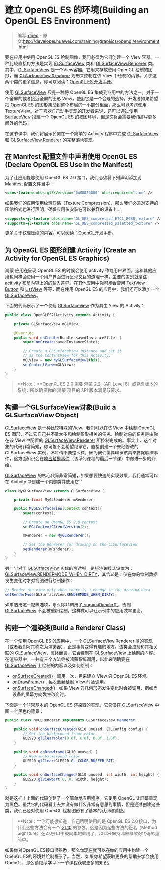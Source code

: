 # 建立 OpenGL ES 的环境(Building an OpenGL ES Environment)

> 编写:[jdneo](https://github.com/jdneo) - 原文:<http://developer.huawei.com/training/graphics/opengl/environment.html>

要在应用中使用 OpenGL ES 绘制图像，我们必须为它们创建一个 View 容器。一种比较直接的方法是实现 [GLSurfaceView](http://developer.huawei.com/reference/ohos/opengl/GLSurfaceView.html) 类和 [GLSurfaceView.Renderer](http://developer.huawei.com/reference/ohos/opengl/GLSurfaceView.Renderer.html) 类。其中，[GLSurfaceView](http://developer.huawei.com/reference/ohos/opengl/GLSurfaceView.html) 是一个View容器，它用来存放使用 OpenGL 绘制的图形，而 [GLSurfaceView.Renderer](http://developer.huawei.com/reference/ohos/opengl/GLSurfaceView.Renderer.html) 则用来控制在该 View 中绘制的内容。关于这两个类的更多信息，你可以阅读：[OpenGL ES 开发手册](http://developer.huawei.com/guide/topics/graphics/opengl.html)。

使用 [GLSurfaceView](http://developer.huawei.com/reference/ohos/opengl/GLSurfaceView.html) 只是一种将 OpenGL ES 集成到应用中的方法之一。对于一个全屏的或者接近全屏的图形 View，使用它是一个合理的选择。开发者如果希望把 OpenGL ES 的图形集成到整个布局的一小部分里面，那么可以考虑使用 [TextureView](http://developer.huawei.com/reference/ohos/view/TextureView.html)。对于喜欢自己动手实现的开发者来说，还可以通过使用 [SurfaceView](http://developer.huawei.com/reference/ohos/view/SurfaceView.html) 搭建一个 OpenGL ES 的视图环境，但是这将会需要我们编写更多额外的代码。

在这节课中，我们将展示如何在一个简单的 Activity 程序中完成 [GLSurfaceView](http://developer.huawei.com/reference/ohos/opengl/GLSurfaceView.html) 和 [GLSurfaceView.Renderer](http://developer.huawei.com/reference/ohos/opengl/GLSurfaceView.Renderer.html) 的完整落地实现。

## 在 Manifest 配置文件中声明使用 OpenGL ES (Declare OpenGL ES Use in the Manifest)

为了让应用能够使用 OpenGL ES 2.0 接口，我们必须将下列声明添加到 Manifest 配置文件当中：

```xml
<uses-feature ohos:glEsVersion="0x00020000" ohos:required="true" />
```

如果我们的应用使用纹理压缩（Texture Compression），那么我们必须对支持的压缩格式也进行声明，确保应用仅安装在可以兼容的设备上：

```xml
<supports-gl-texture ohos:name="GL_OES_compressed_ETC1_RGB8_texture" />
<supports-gl-texture ohos:name="GL_OES_compressed_paletted_texture" />
```

更多关于纹理压缩的内容，可以阅读：[OpenGL](http://developer.huawei.com/guide/topics/graphics/opengl.html#textures)开发手册。

## 为 OpenGL ES 图形创建 Activity (Create an Activity for OpenGL ES Graphics)

鸿蒙 应用在呈现 OpenGL ES 的时候会使用 activity 作为用户界面，这和其他应用也同样会使用一个用户界面进行呈现交互的道理一样。主要的差别就是往 acitivity 布局内容上的的输入差异。在其他应用中你可能会使用 [TextView](http://developer.huawei.com/reference/ohos/widget/TextView.html)，[Button](http://developer.huawei.com/reference/ohos/widget/Button.html) 和 [ListView](http://developer.huawei.com/reference/ohos/widget/ListView.html) 等等，而在使用 OpenGL ES 的应用中，我们还可以添加一个 [GLSurfaceView](http://developer.huawei.com/reference/ohos/opengl/GLSurfaceView.html)。

下面的代码展示了一个使用 [GLSurfaceView](http://developer.huawei.com/reference/ohos/opengl/GLSurfaceView.html) 作为其主 View 的 Activity：

```java
public class OpenGLES20Activity extends Activity {

    private GLSurfaceView mGLView;

    @Override
    public void onCreate(Bundle savedInstanceState) {
        super.onCreate(savedInstanceState);

        // Create a GLSurfaceView instance and set it
        // as the ContentView for this Activity.
        mGLView = new MyGLSurfaceView(this);
        setContentView(mGLView);
    }
}
```

> **Note：**OpenGL ES 2.0 需要 鸿蒙 2.2（API Level 8）或更高版本的系统，所以确保你的 鸿蒙 项目的 API 版本满足该要求。

## 构建一个GLSurfaceView对象(Build a GLSurfaceView Object)

[GLSurfaceView](http://developer.huawei.com/reference/ohos/opengl/GLSurfaceView.html) 是一种比较特殊的View，我们可以在该 View 中绘制 OpenGL ES 图形，不过它自己并不做太多和绘制图形相关的任务。绘制对象的任务是由你在该 View 中配置的 [GLSurfaceView.Renderer](http://developer.huawei.com/reference/ohos/opengl/GLSurfaceView.Renderer.html) 所控制完成的。事实上，这个对象的代码非常简短，你可能不会希望继承它，直接创建一个未经修改的 GLSurfaceView 实例，不过请不要这么做，因为我们需要继承该类来捕捉触控事件，这方面知识会在[响应触摸事件](touch.html)（该系列课程的最后一节课）中做进一步的介绍。

[GLSurfaceView](http://developer.huawei.com/reference/ohos/opengl/GLSurfaceView.html) 的核心代码非常简短，如果想要快速的实现效果，我们通常可以在 Acitvity 中创建一个内部类并使用它：

```java
class MyGLSurfaceView extends GLSurfaceView {

    private final MyGLRenderer mRenderer;

    public MyGLSurfaceView(Context context){
        super(context);

        // Create an OpenGL ES 2.0 context
        setEGLContextClientVersion(2);

        mRenderer = new MyGLRenderer();

        // Set the Renderer for drawing on the GLSurfaceView
        setRenderer(mRenderer);
    }
}
```

另一个对于 [GLSurfaceView](http://developer.huawei.com/reference/ohos/opengl/GLSurfaceView.html) 实现的可选项，是将渲染模式设置为：[GLSurfaceView.RENDERMODE_WHEN_DIRTY](http://developer.huawei.com/reference/ohos/opengl/GLSurfaceView.html#RENDERMODE_WHEN_DIRTY)，其含义是：仅在你的绘制数据发生变化时才对视图进行绘制操作：

```java
// Render the view only when there is a change in the drawing data
setRenderMode(GLSurfaceView.RENDERMODE_WHEN_DIRTY);
```

如果选用这一配置选项，那么除非调用了<a href="http://developer.huawei.com/reference/ohos/opengl/GLSurfaceView.html#requestRender()"> requestRender() </a>，否则 [GLSurfaceView](http://developer.huawei.com/reference/ohos/opengl/GLSurfaceView.html) 不会被重新绘制，这样做可以让示例中的应用效率更高。

## 构建一个渲染类(Build a Renderer Class)

在一个使用 OpenGL ES 的应用中，一个 [GLSurfaceView.Renderer](http://developer.huawei.com/reference/ohos/opengl/GLSurfaceView.Renderer.html) 类的实现（或者我们将其称之为渲染器），正是事情变得有趣的地方。该类会控制和其相关联的 [GLSurfaceView](http://developer.huawei.com/reference/ohos/opengl/GLSurfaceView.html)，具体而言，它会控制在 [GLSurfaceView](http://developer.huawei.com/reference/ohos/opengl/GLSurfaceView.html) 上绘制的内容。在渲染器中，一共有三个方法会被鸿蒙系统调用，以此来明确要在 [GLSurfaceView](http://developer.huawei.com/reference/ohos/opengl/GLSurfaceView.html) 上绘制的内容以及如何绘制：
* <a href="http://developer.huawei.com/reference/ohos/opengl/GLSurfaceView.Renderer.html#onSurfaceCreated(javax.microedition.khronos.opengles.GL10, javax.microedition.khronos.egl.EGLConfig)">onSurfaceCreated()</a>：调用一次，用来建立 View 的 OpenGL ES 环境。
* <a href="http://developer.huawei.com/reference/ohos/opengl/GLSurfaceView.Renderer.html#onDrawFrame(javax.microedition.khronos.opengles.GL10)">onDrawFrame()</a>：每次重新绘制 View 时被调用。
* <a href="http://developer.huawei.com/reference/ohos/opengl/GLSurfaceView.Renderer.html#onDrawFrame(javax.microedition.khronos.opengles.GL10)">onSurfaceChanged()</a>：如果 View 的几何形态发生变化时会被调用，例如当设备的屏幕方向发生改变时。

下面是一个非常基本的 OpenGL ES 渲染器的实现，它仅仅在 [GLSurfaceView](http://developer.huawei.com/reference/ohos/opengl/GLSurfaceView.html) 中画一个黑色的背景：

```java
public class MyGLRenderer implements GLSurfaceView.Renderer {

    public void onSurfaceCreated(GL10 unused, EGLConfig config) {
        // Set the background frame color
        GLES20.glClearColor(0.0f, 0.0f, 0.0f, 1.0f);
    }

    public void onDrawFrame(GL10 unused) {
        // Redraw background color
        GLES20.glClear(GLES20.GL_COLOR_BUFFER_BIT);
    }

    public void onSurfaceChanged(GL10 unused, int width, int height) {
        GLES20.glViewport(0, 0, width, height);
    }
}
```

就是这样！上面的代码创建了一个简单地应用程序，它使用 OpenGL 让屏幕呈现为黑色。虽然它的代码看上去并没有做什么非常有意思的事情，但是通过创建这些类，我们已经对使用 OpenGL 绘制图形有了基本的认识和铺垫。

> **Note：**你可能想知道，自己明明使用的是 OpenGL ES 2.0 接口，为什么这些方法会有一个 [GL10](http://developer.huawei.com/reference/javax/microedition/khronos/opengles/GL10.html) 的参数。这是因为这些方法的签名（Method Signature）在2.0接口中被简单地重用了，以此来保持鸿蒙框架的代码尽量简单。

如果你对OpenGL ES接口很熟悉，那么你现在就可以在你的应用中构建一个OpenGL ES的环境并绘制图形了。当然， 如果你希望获取更多的帮助来学会使用OpenGL，那么请继续学习下一节课程获取更多的知识。
